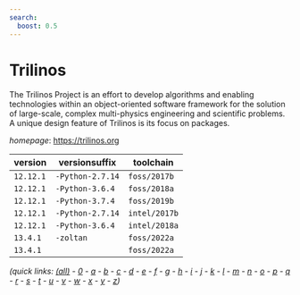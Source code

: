 ```yaml
---
search:
  boost: 0.5
---
```

# Trilinos

The Trilinos Project is an effort to develop algorithms and enabling technologies  within an object-oriented software framework for the solution of large-scale, complex multi-physics  engineering and scientific problems. A unique design feature of Trilinos is its focus on packages.

*homepage*: <https://trilinos.org>

version | versionsuffix | toolchain
--------|---------------|----------
``12.12.1`` | ``-Python-2.7.14`` | ``foss/2017b``
``12.12.1`` | ``-Python-3.6.4`` | ``foss/2018a``
``12.12.1`` | ``-Python-3.7.4`` | ``foss/2019b``
``12.12.1`` | ``-Python-2.7.14`` | ``intel/2017b``
``12.12.1`` | ``-Python-3.6.4`` | ``intel/2018a``
``13.4.1`` | ``-zoltan`` | ``foss/2022a``
``13.4.1`` |  | ``foss/2022a``


*(quick links: [(all)](../index.md) - [0](../0/index.md) - [a](../a/index.md) - [b](../b/index.md) - [c](../c/index.md) - [d](../d/index.md) - [e](../e/index.md) - [f](../f/index.md) - [g](../g/index.md) - [h](../h/index.md) - [i](../i/index.md) - [j](../j/index.md) - [k](../k/index.md) - [l](../l/index.md) - [m](../m/index.md) - [n](../n/index.md) - [o](../o/index.md) - [p](../p/index.md) - [q](../q/index.md) - [r](../r/index.md) - [s](../s/index.md) - [t](../t/index.md) - [u](../u/index.md) - [v](../v/index.md) - [w](../w/index.md) - [x](../x/index.md) - [y](../y/index.md) - [z](../z/index.md))*

